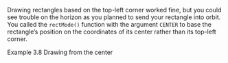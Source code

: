 <p class="main-text small-text">
    Drawing rectangles based on the top-left corner worked fine, but you could see trouble on the horizon as you planned to send your rectangle into orbit. You called the <code>rectMode()</code> function with the argument <code>CENTER</code> to base the rectangle’s position on the coordinates of its center rather than its top-left corner.
</p>
<p class="main-text small-text">Example 3.8 Drawing from the center</p>
<script type="text/p5" data-autoplay src="/sketches/chapter-3/centering-rectangles.js"></script>